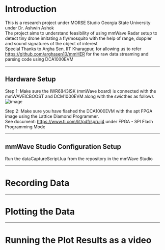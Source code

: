 
# Introduction
This is a research project under MORSE Studio Georgia State University under Dr. Ashwin Ashok<br/>
The project aims to understand feasibility of using mmWave Radar setup to detect tiny drone imitating a fly/mosquito with the help of range, doppler and sound signatures of the object of interest<br/>
Special Thanks to Argha Sen, IIT Kharagpur, for allowing us to refer https://github.com/arghasen10/mmHER for the raw data streaming and parsing code using DCA1000EVM<br/>

----------------------------------------------------------------------------
## Hardware Setup
Step 1: Make sure the IWR6843ISK (mmWave board) is connected with the mmWAVEICBOOST and DCM1000EVM along with the swicthes as follows<br/>
![image](https://github.com/pvdsan/mmWaveRadar_Experiments/assets/22724124/acc04876-b1de-4abf-a143-d167ecd64a09)


Step 2: Make sure you have flashed the DCA1000EVM with the apt FPGA image using the Lattice Diamond Programmer.<br/>
See document: https://www.ti.com/lit/pdf/spruij4 under FPGA - SPI Flash Programming Mode

--------------------------------------------------------------------------------------------------------

## mmWave Studio Configuration Setup
Run the dataCaptureScript.lua from the repository in the mmWave Studio


-----------------------------------------------------------------------------

# Recording Data

----------------------------------------------------------------------------

# Plotting the Data

----------------------------------------------------------------------------

# Running the Plot Results as a video






